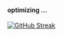 #### optimizing ...
[![GitHub Streak](https://streak-stats.demolab.com/?user=eramirezvilla)](https://git.io/streak-stats)
